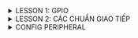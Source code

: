 <details>
  <summary>LESSON 1: GPIO</summary>
  Để sử dụng ngoại vi GPIO ta cần thực hiện các bước sau :
  
  ![image](https://github.com/user-attachments/assets/0c621346-dd76-4e1b-be1c-ae0e3be759b1)
  
 * B1: Cấp xung clock cho ngoại vi
  Ta cần phải đọc vào diagram của mỗi loại để biết được cần phải cấp xung clock cho bus nào trên ngoại vi
  dưới đây là diagram của dòng stm32f103
  
  ![image](https://github.com/user-attachments/assets/6064d888-84fb-4ada-9d8f-b8004c4eab84)

Ví dụ: nếu bạn muốn sử dụng chân PA2 thì bạn phải cấp xung cho GPIO, muốn cấp xung cho GPIO thì phải cấp xung cho bus mà GPIO treo lên là APB2.

  * Trong VDK STM32 thì thanh ghi dùng để cấp clock là thanh ghi RCC

  * Mình sử dụng thư viện chuẩn, cú pháp để cấp/không cấp clock cho một ngoại vi là: RCC_@PeriphClockCmd(A, B) , với @ là tên bus mà mình muốn cấp clock(AHB, APB1, APB2), A là ngoại vi mà mình muốn cấp clock(RCC_APB2Periph_GPIOC,....), B là cho phép cấp/không cấp (ENABLE,...).
  
* B2 : Cấu hình ngoại vi cho GPIO
  cấu hình cho GPIO có 3 thông số chính là : pin, mode, speed.
    * Pin : Là chân mình muốn dùng (0->15)
    * mode : loại chức năng mà bạn muốn dùng, 2 chức năng cơ bản nhất của GPIO chính là Input và Output và 1 số chức năng khác như analog ...
      * cú pháp : GPIO_Mode_IN_FLOATING /GPIO_Mode_Out_PP
      * Input (đầu vào) : có nhiều loại ví dụ như floating, input_pullup, input_pulldown
          + Input floating: Đầu vào thả nổi, điện áp không cố định dao động từ 0V tới Vcc ( thông qua điện trở )
          + Input pull up: Đầu vào có trở kéo lên (điện áp mặc định trên chân là Vcc)
          + Input pull down: Đầu vào có trở kéo xuống (điện áp mặc định trên chân là 0V)
          + GPIO_Mode_AIN: Đầu vào tương tự, dùng để đo ADC
       Để hiểu rõ hơn thì nôn na là: ví dụ bạn có 1 nút nhấn đi, bạn để trạng thái mặc định là 1(tức là chưa làm gì thì trạng thái nó là 1), khi tác động trạng thái nó là 0. 
       Lúc đó bạn thiết kế bài toán là nhấn nút led sẽ sáng thì làm sao nó biết được là bạn nhấn nút? thì lúc đó nếu nó nhận được tín hiệu 0(tức là có sự thay đổi trạng thái 
       từ 0 về 1) thì nó sẽ thực hiện lệnh bật đèn.
      * Output (đầu ra): xuất tín hiệu ra ngoài . Thường dùng 2 loại chính opendrain và push-pull(pull-up & pull-down).
          + Ouput Opendrain: Đầu ra dạng cực máng hở. Chỉ có thể kéo về 0V bằng cách ghi bit 0, khi ghi bit 1, chân IO sẽ có điện áp tương ứng với nguồn nối vào IO đó.
          Khi sử dụng mode Push-pull thì trong đó nó cấu hình sẵn một điện trở rồi(kéo lên hoặc kéo xuống) nhưng ở I2C nó đã có sẵn điện trở kéo lên rồi, nên dùng OD để      
          không cần điện trở kéo cho vi điều khiển nữa. Tại vì mình đã có điện trở kéo lên rồi giờ config thêm nó sẽ gây xung đột
          + Ouput Push Pull : tương tự như pull up và pull down của input.
          * Khi nào dùng opendrain và khi nào dùng push-pull? Khi bạn muốn on/off,pwm thì dùng push. Còn opendrain thì với những giao thức nào ở trạng thái mặc định của nó đã có trở kéo lên nguồn rồi thì trong vi điều khiển ko cần dùng nữa ví dụ:làm việc với giao thức I2C 😊
     * speed : tốc độ nhận hoặc xuất tín hiệu , có 3 loại : GPIO_Speed_10MHz ,GPIO_Speed_2MHz, GPIO_Speed_50MHz thông thường thì chọn 50MHz
* Vấn đề đặt ra ở đây là? trong một chương trình mình muốn dùng 1 lúc nhiều chân đi chẳng lẻ lần nào mình cũng gọi các tham số ra , như thế sẽ rất chi là mệt, nên để tối ưu thì mình sẽ tạo 1 struct mà nó có cùng tính chất như:mode, pin, speed. Trong thư viện chuẩn, struct đó có tên là GPIO_InitTypeDef. Struct là một kiểu dữ liệu nên mình sẽ khai báo 1 biến và dùng biến đó trỏ tới các tham số trong struct. Các cấu hình sẽ lưu giá trị vào biến đó. Vậy là đã cấu hình cho 1 chân đã xong, và mình sẽ truyền 2 tham số đó là tên GPIO:GPIO cần dùng và cấu hình mình vừa mới config: con trỏ tới biến đó.

* một số hàm thông dụng :
uint8_t GPIO_ReadInputDataBit(GPIO_TypeDef* GPIOx, uint16_t GPIO_Pin);

uint16_t GPIO_ReadInputData(GPIO_TypeDef* GPIOx);

uint8_t GPIO_ReadOutputDataBit(GPIO_TypeDef* GPIOx, uint16_t GPIO_Pin);

uint16_t GPIO_ReadOutputData(GPIO_TypeDef* GPIOx);

void GPIO_SetBits(GPIO_TypeDef* GPIOx, uint16_t GPIO_Pin);//0b0000….0010

void GPIO_ResetBits(GPIO_TypeDef* GPIOx, uint16_t GPIO_Pin);

void GPIO_WriteBit(GPIO_TypeDef* GPIOx, uint16_t GPIO_Pin, BitAction BitVal);

void GPIO_Write(GPIO_TypeDef* GPIOx, uint16_t PortVal);
</details>
<details>
<summary>LESSON 2: CÁC CHUẨN GIAO TIẾP </summary>
1.Truyền nhận dữ liệu :
   Việc truyền nhận dữ liệu thực chất là việc truyền nhận các tín hiệu điện áp biểu diễn cho các bit, điện áp được truyền nhận trên các chân của Vi điều khiển.
  
  ![image](https://github.com/user-attachments/assets/242557bc-9a49-408f-89aa-11dd7f3a0a53)
Câu hỏi được đặt ra ở đây là :ví dụ 2 bit liền kề nó có cùng mức điện áp thì làm sao MCU nhận biết được đó là 2 bit? => Đó là lí do tại sao có các kiểu giao tiếp sau đây.

2.SPI - Serial Peripheral Interface :
* Các bit dữ liệu được truyền nối tiếp nhau và có xung clock đồng bộ.

* Giao tiếp song công, có thể truyền và nhận cùng một thời điểm.

* Có chế độ 1 dây: truyền hoặc nhận

* Khoảng cách truyền ngắn

* Giao tiếp 1 Master với nhiều Slave.
* kết nối với nhau bằng 4 dây

![image](https://github.com/user-attachments/assets/e2144f6d-4d56-47f6-8c75-40655d24b1be)

Giới thiệu các dây:
* SCK: Serial Clock. Thiết bị tạo clock là master và cung cấp clock cho slave. Sở dỉ là giao tiếp đồng bộ vì kiểu master và slave có chung 1 dây SCK để điều khiển truyền hay nhận của 2 thiết bị.
* MOSI: Master Out Slave In . Tín hiệu tạo bởi master và Slave nhận tín hiệu.
* MISO: Master In Slave Out. Tín hiệu tạo bởi Slave và Master nhận tín hiệu
* SS: Select Slave. Chọn thiết bị Slave để giao tiếp. Để chọn được thì Master kéo đường SS tương ứng xuống mức 0(bình thường SS ở mức 1). Giao tiếp bằng chân chọn chip Quá trình truyền nhận SPI:

![image](https://github.com/user-attachments/assets/d93ba62d-ee92-4e56-bfc7-4759f91c08c5)
![image](https://github.com/user-attachments/assets/d0d1cfe5-a8fa-43ba-a513-fcf0eba2910c)

Qúa trình truyền nhận của SPi:
* Tùy thuộc vào bit chọn định dạng khung dữ liệu (DFF trong thanh ghi SPI_CR1), dữ liệu gửi hoặc nhận là 8 bit hoặc 16 bit. Lựa chọn này phải được thực hiện trước khi kích hoạt SPI để đảm bảo hoạt động chính xác.

* Bắt đầu quá trình, master sẽ kéo chân CS của slave muốn giao tiếp xuống 0 để báo hiệu muốn truyền nhận.

* Mỗi xung clock, Master sẽ gửi đi 1 bit từ thanh ghi dịch (Shift Register) của nó đến thanh ghi dịch của Slave thông qua đường MOSI. Đồng thời Slave cũng gửi lại 1 bit đến cho Master qua đường MISO.Như vậy sau 8 chu kỳ clock thì hoàn tất việc truyền và nhận 1 byte dữ liệu.
![image](https://github.com/user-attachments/assets/d4a7f903-68b0-4969-be62-7ff8f5c2e1e5)

Các mode trong SPI :
* CPOL:
   + Bằng 0 thì lúc mặc định là 0. Muốn tạo ra clock để báo hiệu truyền nhận thì ta kéo nó từ 0 lên 1 rồi về 0 là tạo ra 1 xung clock để truyền nhận 1 bit
   + Bằng 1 thì lúc mặc định là 1. Muốn tạo ra clock để báo hiệu truyềnn nhận thì ta kéo nó từ 1 xuống 0 rồi về 1 là tạo ra 1 xung clock để truyền nhận 1 bit.
*CPHA:
   + Bằng 0 :Bit dữ liệu đầu ra sẽ rơi vào cạnh xung đầu tiên của chu kì.
   + Bằng 1 :Bit dữ liệu đầu ra sẽ rơi vào cạnh xung thứ hai của chu kì.
* Tốc độ truyền khoảng vài Mbps hoặc vài chục Mbps.

![image](https://github.com/user-attachments/assets/b0e4c6b1-05f8-4360-a5e8-da50b1095606)

* Với stm32f103: tần só xung là 72MHz, qua bộ chia 8(có thể chọn bộ chia 2,4,8....) -> Tốc độ bằng 9 Mbps
* Ưu, nhược điểm của chuẩn giao tiếp SPI:

Ưu điểm:
 + Không có hệ thống định địa chỉ slave phức tạp như I2C
 + Tốc độ truyền dữ liệu cao hơn I2C (nhanh gần gấp đôi)
 + Hỗ trợ truyền dữ liệu hai chiều đồng thời (full-duplex), giúp tăng hiệu suất giao tiếp.

Nhược điểm:
 + Sử dụng bốn dây (I2C và UART sử dụng hai dây).
 + Chỉ cho phép một master duy nhất.
 + khoảng cách truyền ngắn
3.I2C - Inter-Integrated Circuit :
![image](https://github.com/user-attachments/assets/52911af4-be37-4c2d-b485-5825a446ee31)


* I2C là một giao thức truyền thông nối tiếp đồng bô, nên các bit dữ liệu truyền đi được đồng bộ hóa với xung nhịp do Master điều khiển.
* I2C có 2 dây đó là SCL và SDA vào điện trở kéo lên nguồn:
   + SDA (Serial Data) - đường truyền cho master và slave để gửi và nhận dữ liệu.
   + SCL (Serial Clock) - đường mang tín hiệu xung nhịp.
* Hoạt động ở chế độ bán song công(tức là tại một thời điểm thì nó chỉ có thể truyền hoặc nhận, nếu muốn nhận phải đợi truyền xong).
* Bán song công vì: nó chỉ có 2 dây 1 là SCL(clock) và 1 dây là SDA để truyền, chỉ có 1 dây nên không thể 1 lúc mà vừa truyền vừa nhận dữ liệu được.
* I2C nó không truyền theo từng bit giống như SPI mà nó sẽ truyền theo từng frame
* I2C giao tiếp bằng địa chỉ Data frame của I2C:
![image](https://github.com/user-attachments/assets/710a093c-52fe-4746-ba7f-c6cba82ec170)

* Qúa trình truyền dữ liệu I2C :
  + Đầu tiên phải có bit start condition( SDA kéo xuống mức 0 trước SCL để tạo ra tín hiệu, bình thường 2 dây này ở mức 1 tại vì nó được gắn vào điện trở kéo lên nguồn).
  + Tiếp theo là 7 or 10 bit địa chỉ(tùy thuộc vào chip) và 1 bit r/w.
  + Phải gửi địa chỉ vì nó cùng 1 lúc truyền nhận nhiều thiết bị, để phân biệt chúng thì mỗi con phải có 1 địa chỉ, khi nó truyền bit địa chỉ thì tất cả sẽ được nhận m, thiết bị nào ứng với địa chỉ đó thì sẽ biết là sắp có quá trình truyền/nhận. Còn bit R/W để nó nói với slave tương ứng với địa chỉ đó là nó sẽ truyền hay đọc dữ liệu(0:Read là master sẽ đọc được trạng thái của Slave, 1.Write:master viết data cho slave).
  + tiếp theo sẽ là bit ACK/NACK nếu slave nào đó gửi lại 1 bit ack điều đó có nghĩa là địa chỉ đã đúng master sẽ gửi tiếp 8 bit data, sau khi đã gửi xong 8 bit data thì bên slave lại gửi tiếp bit ACK( nếu như đã nhận đủ và thành công) hoặc bit NACK(nếu không nhận được hoặc bị lỗi khung truyền)
  + kết thúc sẽ là 1 bit stop nó sẽ kéo SDA lên mức 1 trong khi SCL vẫn ở mức 1
* lưu ý : master hoàn toàn kiểm soát SCL , slave chỉ hoạt động theo

![image](https://github.com/user-attachments/assets/77fad496-755b-498c-beb2-17035689a3cc)

3.UART - Universal Asynchronous Receiver-Transmitter
* là một giao thức truyền thông phần cứng dùng giao tiếp nối tiếp không đồng bộ và có thể cấu hình được tốc độ
* UART chỉ 2 thiết bị với nhau(giao tiếp 1 - 1)
* uart là truyền thông bất đồng bộ nên 2 chủ thể có thể biết mà tương tác với nhau thì dựa vào baudrate. Khác baudrate vẫn truyền được nhưng dư liệu truyền, nhận sẽ bị sai.
* tốc độ truyền của UART được đặt ở một số chuẩn, chẳng hạn như 9600, 19200, 38400, 57600, 115200 baud và các tốc độ khác
* UART :
   + 2 dây TX,RX
   + một master và một slave
   + Quá trình truyền dữ liệu thường sẽ diễn ra ở 3.3V hoặc 5V
* UART truyền dữ liệu nối tiếp, theo 1 trong 3 chế độ:
   * Simplex: Chỉ tiến hành giao tiếp một chiều.
   * Half duplex: Dữ liệu sẽ đi theo một hướng tại 1 thời điểm
   * Full duplex: Thực hiện giao tiếp đồng thời đến và đi từ mỗi master và slave
* Data frame UART :
![image](https://github.com/user-attachments/assets/1921d7c6-365c-400d-9a6e-e86cc09c2a26)
* Để bắt đầu truyền nhận khi có Start Bit(kéo TX từ 1->0).
* có 5 đến 9 bit dữ liệu.
* 0 to 1 Parity bit (bit chẵn lẻ).
   * Bit chẵn lẻ kiểm tra xem dữ liệu nhận đúng hay chưa.
   * Quy luật chẵn: nếu tổng số bit 1 là số chẵn thì bit đó là 0, còn quy luật lẻ là nếu tổng sốt bit lẻ là số chẵn thì thêm số 1.
* 1 hoặc 2 stop bit(kéo chân Rx lên 1).
</details>
<details>
  <summary> CONFIG PERIPHERAL</summary>
  * Các giao thức trong chúng ta đều có thể triển khai bằng SOFTWARE và HARDWARE :
  
   + SOFTWARE : thường dùng để mô phỏng lại quá trình giao thức đó hoạt động mà không cần phải sử dụng đến chân có sẵn trong mạch mà vẫn có thể biến các chân GPIO thành nó hay còn gọi là giả lập giao thức (em có để mô phỏng ở trên)
    
   + HARDWARE : dùng các chân được tích hợp trong mạch giúp dễ dàng triển khai các chức năng của giao thức

* SPI - HARDWARE :
  
</details>

